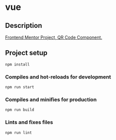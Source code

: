 # vue

## Description

[Frontend Mentor Project, QR Code Component.](https://www.frontendmentor.io/challenges/qr-code-component-iux_sIO_H)

## Project setup
```
npm install
```

### Compiles and hot-reloads for development
```
npm run start
```

### Compiles and minifies for production
```
npm run build
```

### Lints and fixes files
```
npm run lint
```
